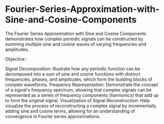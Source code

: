 # Fourier-Series-Approximation-with-Sine-and-Cosine-Components
The Fourier Series Approximation with Sine and Cosine Components demonstrates how complex periodic signals can be constructed by summing multiple sine and cosine waves of varying frequencies and amplitudes.


Objective :

Signal Decomposition: Illustrate how any periodic function can be decomposed into a sum of sine and cosine functions with distinct frequencies, phases, and amplitudes, which form the building blocks of complex waveforms.
Frequency Representation: Demonstrate the concept of a signal's frequency spectrum, showing that complex signals can be represented as a series of frequency components (harmonics) that add up to form the original signal.
Visualization of Signal Reconstruction: Help visualize the process of reconstructing a complex signal by incrementally adding sine and cosine terms, allowing for an understanding of convergence in Fourier series approximations.

